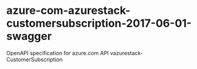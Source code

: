# azure-com-azurestack-customersubscription-2017-06-01-swagger
OpenAPI specification for azure.com API vazurestack-CustomerSubscription
